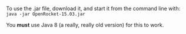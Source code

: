 To use the .jar file, download it, and start it from the
command line with: `java -jar OpenRocket-15.03.jar`

You **must** use Java 8 (a really, really old version) for this to work.